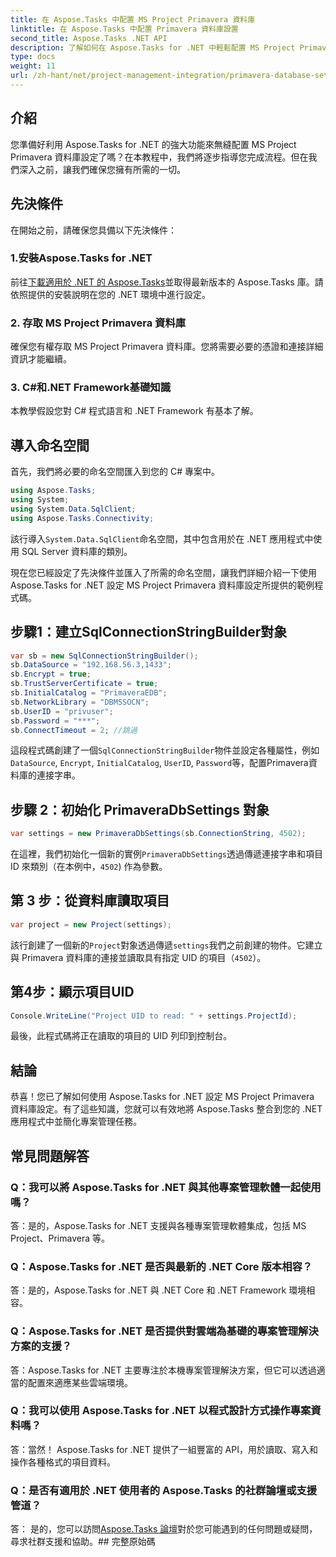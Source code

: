 ```yaml
---
title: 在 Aspose.Tasks 中配置 MS Project Primavera 資料庫
linktitle: 在 Aspose.Tasks 中配置 Primavera 資料庫設置
second_title: Aspose.Tasks .NET API
description: 了解如何在 Aspose.Tasks for .NET 中輕鬆配置 MS Project Primavera 資料庫設定。簡化您的專案管理任務。
type: docs
weight: 11
url: /zh-hant/net/project-management-integration/primavera-database-settings/
---
```

## 介紹
您準備好利用 Aspose.Tasks for .NET 的強大功能來無縫配置 MS Project Primavera 資料庫設定了嗎？在本教程中，我們將逐步指導您完成流程。但在我們深入之前，讓我們確保您擁有所需的一切。
## 先決條件
在開始之前，請確保您具備以下先決條件：
### 1.安裝Aspose.Tasks for .NET
前往[下載適用於 .NET 的 Aspose.Tasks](https://releases.aspose.com/tasks/net/)並取得最新版本的 Aspose.Tasks 庫。請依照提供的安裝說明在您的 .NET 環境中進行設定。
### 2. 存取 MS Project Primavera 資料庫
確保您有權存取 MS Project Primavera 資料庫。您將需要必要的憑證和連接詳細資訊才能繼續。
### 3. C#和.NET Framework基礎知識
本教學假設您對 C# 程式語言和 .NET Framework 有基本了解。

## 導入命名空間
首先，我們將必要的命名空間匯入到您的 C# 專案中。

```csharp
using Aspose.Tasks;
using System;
using System.Data.SqlClient;
using Aspose.Tasks.Connectivity;

```
該行導入`System.Data.SqlClient`命名空間，其中包含用於在 .NET 應用程式中使用 SQL Server 資料庫的類別。

現在您已經設定了先決條件並匯入了所需的命名空間，讓我們詳細介紹一下使用 Aspose.Tasks for .NET 設定 MS Project Primavera 資料庫設定所提供的範例程式碼。
## 步驟1：建立SqlConnectionStringBuilder對象
```csharp
var sb = new SqlConnectionStringBuilder();
sb.DataSource = "192.168.56.3,1433";
sb.Encrypt = true;
sb.TrustServerCertificate = true;
sb.InitialCatalog = "PrimaveraEDB";
sb.NetworkLibrary = "DBMSSOCN";
sb.UserID = "privuser";
sb.Password = "***";
sb.ConnectTimeout = 2; //跳過
```
這段程式碼創建了一個`SqlConnectionStringBuilder`物件並設定各種屬性，例如`DataSource`, `Encrypt`, `InitialCatalog`, `UserID`, `Password`等，配置Primavera資料庫的連接字串。
## 步驟 2：初始化 PrimaveraDbSettings 對象
```csharp
var settings = new PrimaveraDbSettings(sb.ConnectionString, 4502);
```
在這裡，我們初始化一個新的實例`PrimaveraDbSettings`透過傳遞連接字串和項目 ID 來類別（在本例中，`4502`) 作為參數。
## 第 3 步：從資料庫讀取項目
```csharp
var project = new Project(settings);
```
該行創建了一個新的`Project`對象透過傳遞`settings`我們之前創建的物件。它建立與 Primavera 資料庫的連接並讀取具有指定 UID 的項目（`4502`）。
## 第4步：顯示項目UID
```csharp
Console.WriteLine("Project UID to read: " + settings.ProjectId);
```
最後，此程式碼將正在讀取的項目的 UID 列印到控制台。

## 結論
恭喜！您已了解如何使用 Aspose.Tasks for .NET 設定 MS Project Primavera 資料庫設定。有了這些知識，您就可以有效地將 Aspose.Tasks 整合到您的 .NET 應用程式中並簡化專案管理任務。
## 常見問題解答
### Q：我可以將 Aspose.Tasks for .NET 與其他專案管理軟體一起使用嗎？
答：是的，Aspose.Tasks for .NET 支援與各種專案管理軟體集成，包括 MS Project、Primavera 等。
### Q：Aspose.Tasks for .NET 是否與最新的 .NET Core 版本相容？
答：是的，Aspose.Tasks for .NET 與 .NET Core 和 .NET Framework 環境相容。
### Q：Aspose.Tasks for .NET 是否提供對雲端為基礎的專案管理解決方案的支援？
答：Aspose.Tasks for .NET 主要專注於本機專案管理解決方案，但它可以透過適當的配置來適應某些雲端環境。
### Q：我可以使用 Aspose.Tasks for .NET 以程式設計方式操作專案資料嗎？
答：當然！ Aspose.Tasks for .NET 提供了一組豐富的 API，用於讀取、寫入和操作各種格式的項目資料。
### Q：是否有適用於 .NET 使用者的 Aspose.Tasks 的社群論壇或支援管道？
答： 是的，您可以訪問[Aspose.Tasks 論壇](https://forum.aspose.com/c/tasks/15)對於您可能遇到的任何問題或疑問，尋求社群支援和協助。## 完整原始碼
